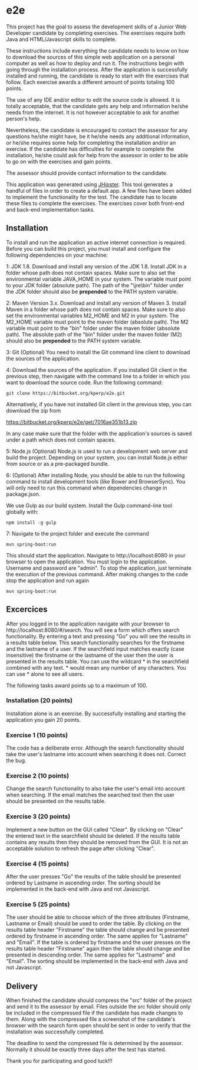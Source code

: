 # e2e

This project has the goal to assess the development skills of a Junior Web Developer candidate by completing exercises. The exercises require both Java and HTML/Javascript skills to complete.

These instructions include everything the candidate needs to know on how to download the sources of this simple web application on a personal computer as well as how to deploy and run it. The instructions begin with going through the installation process. After the application is successfully installed and running, the candidate is ready to start with the exercises that follow. Each exercise awards a different amount of points totaling 100 points.

The use of any IDE and/or editor to edit the source code is allowed. It is totally acceptable, that the candidate gets any help and information he/she needs from the internet. It is not however acceptable to ask for another person's help.

Nevertheless, the candidate is encouraged to contact the assessor for any questions he/she might have, be it he/she needs any additional information, or he/she requires some help for completing the installation and/or an exercise. If the candidate has difficulties for example to complete the installation, he/she could ask for help from the assessor in order to be able to go on with the exercises and gain points.

The assessor should provide contact information to the candidate.

This application was generated using [JHipster](https://jhipster.github.io). This tool generates a handful of files in order to create a default app. A few files have been added to implement the functionality for the test. The candidate has to locate these files to complete the exercises. The exercises cover both front-end and back-end implementation tasks.

## Installation

To install and run the application an active internet connection is required. 
Before you can build this project, you must install and configure the following dependencies on your machine:

1: JDK 1.8. Download and install any version of the JDK 1.8. Install JDK in a folder whose path does not contain spaces.
Make sure to also set the environmental variable JAVA_HOME in your system. The variable must point to your JDK folder (absolute path). The path of the "\jre\bin" folder under the JDK folder should also be **prepended** to the PATH system variable.

2: Maven Version 3.x. Download and install any version of Maven 3. Install Maven in a folder whose path does not contain spaces.
Make sure to also set the environmental variables M2_HOME and M2 in your system. The M2_HOME variable must point to the maven folder (absolute path). The M2 variable must point to the "bin" folder under the maven folder (absolute path). The absolute path of the "bin" folder under the maven folder (M2) should also be **prepended** to the PATH system variable.

3: Git (Optional) You need to install the Git command line client to download the sources of the application.

4: Download the sources of the application. If you installed Git client in the previous step, then navigate with the command line to a folder in which you want to download the source code. Run the following command:

    git clone https://bitbucket.org/kperp/e2e.git

Alternatively, if you have not installed Git client in the previous step, you can download the zip from

https://bitbucket.org/kperp/e2e/get/7016ae351b13.zip

In any case make sure that the folder with the application's sources is saved under a path which does not contain spaces.

5: Node.js (Optional) Node.js is used to run a development web server and build the project. Depending on your system, you can install Node.js either from source or as a pre-packaged bundle.

6: (Optional) After installing Node, you should be able to run the following command to install development tools (like Bower and BrowserSync). You will only need to run this command when dependencies change in package.json.

We use Gulp as our build system. Install the Gulp command-line tool globally with:

    npm install -g gulp
	
7: Navigate to the project folder and execute the command
	
	mvn spring-boot:run

This should start the application.
Navigate to http://localhost:8080 in your browser to open the application.
You must login to the application. Username and password are "admin".
To stop the application, just terminate the execution of the previous command.
After making changes to the code stop the application and run again 

	mvn spring-boot:run

## Excercices

After you logged in to the application navigate with your browser to http://localhost:8080/#/search. You will see a form which offers search functionality. By entering a text and pressing "Go" you will see the results in a results table below. This search functionality searches for the firstname and the lastname of a user. If the searchfield input matches exactly (case insensitive) the firstname or the lastname of the user then the user is presented in the results table. You can use the wildcard * in the searchfield combined with any text. * would mean any number of any characters. You can use * alone to see all users.

The following tasks award points up to a maximum of 100.

### Installation (20 points)

Installation alone is an exercise. By successfully installing and starting the application you gain 20 points.

### Exercise 1 (10 points)

The code has a deliberate error. Although the search functionality should take the user's lastname into account when searching it does not. Correct the bug.

### Exercise 2 (10 points)

Change the search functionality to also take the user's email into account when searching. If the email matches the searched text then the user should be presented on the results table.

### Exercise 3 (20 points)

Implement a new button on the GUI called "Clear". By clicking on "Clear" the entered text in the searchfield should be deleted. If the results table contains any results then they should be removed from the GUI. It is not an acceptable solution to refresh the page after clicking "Clear".

### Exercise 4 (15 points)

After the user presses "Go" the results of the table should be presented ordered by Lastname in ascending order. The sorting should be implemented in the back-end with Java and not Javascript.

### Exercise 5 (25 points)

The user should be able to choose which of the three attributes (Firstname, Lastname or Email) should be used to order the table. By clicking on the results table header "Firstname" the table should change and be presented ordered by firstname in ascending order. The same applies for "Lastname" and "Email". If the table is ordered by firstname and the user presses on the results table header "Firstname" again then the table should change and be presented in descending order. The same applies for "Lastname" and "Email". The sorting should be implemented in the back-end with Java and not Javascript.

## Delivery

When finished the candidate should compress the "src" folder of the project and send it to the assessor by email. Files outside the src folder should only be included in the compressed file if the candidate has made changes to them. Along with the compressed file a screenshot of the candidate's browser with the search form open should be sent in order to verify that the installation was successfully completed.

The deadline to send the compressed file is determined by the assessor. Normally it should be exactly three days after the test has started.

Thank you for participating and good luck!!!
